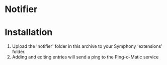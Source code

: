 # Notifier

# Installation

1. Upload the 'notifier' folder in this archive to your Symphony 'extensions' folder.
2. Adding and editing entries will send a ping to the Ping-o-Matic service